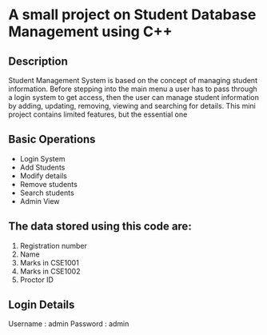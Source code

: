 # A small project on Student Database Management using C++

## Description
Student Management System is based on the concept of managing student information.
Before stepping into the main menu a user has to pass through a login system to get access, then the user can manage student information by adding, updating, removing, viewing and searching for details.
This mini project contains limited features, but the essential one

## Basic Operations
* Login System
* Add Students
* Modify details
* Remove students
* Search students
* Admin View

## The data stored using this code are:
1) Registration number
2) Name
3) Marks in CSE1001
4) Marks in CSE1002
5) Proctor ID

## Login Details
Username : admin
Password : admin
